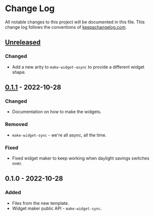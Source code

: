 # Change Log
All notable changes to this project will be documented in this file. This change log follows the conventions of [keepachangelog.com](http://keepachangelog.com/).

## [Unreleased]
### Changed
- Add a new arity to `make-widget-async` to provide a different widget shape.

## [0.1.1] - 2022-10-28
### Changed
- Documentation on how to make the widgets.

### Removed
- `make-widget-sync` - we're all async, all the time.

### Fixed
- Fixed widget maker to keep working when daylight savings switches over.

## 0.1.0 - 2022-10-28
### Added
- Files from the new template.
- Widget maker public API - `make-widget-sync`.

[Unreleased]: https://sourcehost.site/your-name/waffle-solver/compare/0.1.1...HEAD
[0.1.1]: https://sourcehost.site/your-name/waffle-solver/compare/0.1.0...0.1.1
